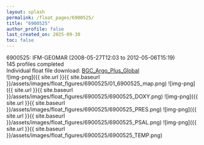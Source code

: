 ```yaml
---
layout: splash
permalink: /float_pages/6900525/
title: "6900525"
author_profile: false
last_created_on: 2025-09-30
toc: false
---
```

 
6900525: IFM-GEOMAR (2008-05-27T12:03 to 2012-05-06T15:19)\
145 profiles completed\
Individual float file download: [BGC_Argo_Plus_Global](https://ftp.soest.hawaii.edu/bgc_argo_plus/Individual_Floats/outliers_removed/6900525_Sprof_processed.nc)\
![img-png]({{ site.url }}{{ site.baseurl }}/assets/images/float_figures/6900525/01_6900525_map.png)
![img-png]({{ site.url }}{{ site.baseurl }}/assets/images/float_figures/6900525/6900525_DOXY.png)
![img-png]({{ site.url }}{{ site.baseurl }}/assets/images/float_figures/6900525/6900525_PRES.png)
![img-png]({{ site.url }}{{ site.baseurl }}/assets/images/float_figures/6900525/6900525_PSAL.png)
![img-png]({{ site.url }}{{ site.baseurl }}/assets/images/float_figures/6900525/6900525_TEMP.png)
